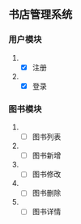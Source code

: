 ## 书店管理系统

### 用户模块

1. - [X] 注册
2. - [X] 登录

### 图书模块

1. - [ ] 图书列表
2. - [ ] 图书新增
3. - [ ] 图书修改
4. - [ ] 图书删除
5. - [ ] 图书详情
